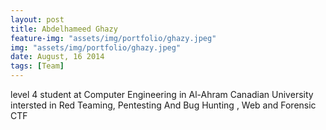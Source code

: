 ```yaml
---
layout: post
title: Abdelhameed Ghazy
feature-img: "assets/img/portfolio/ghazy.jpeg"
img: "assets/img/portfolio/ghazy.jpeg"
date: August, 16 2014
tags: [Team]
---
```


<p style ="aling-txt:center; text-size:18">
 level 4 student at Computer Engineering in Al-Ahram Canadian University
 intersted in Red Teaming, Pentesting And Bug Hunting , Web and Forensic CTF
</p>
